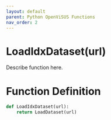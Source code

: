 ```yaml
---
layout: default
parent: Python OpenViSUS Functions
nav_order: 2
---
```


# LoadIdxDataset(url)

Describe function here.

# Function Definition

```python
def LoadIdxDataset(url):
	return LoadDataset(url)

```